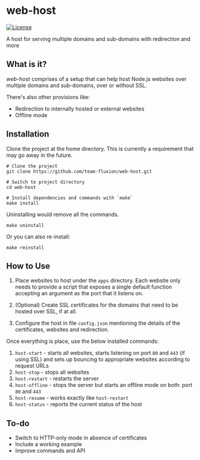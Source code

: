 # web-host

[![License](https://img.shields.io/github/license/team-fluxion/web-host.svg)](https://opensource.org/licenses/MIT)

A host for serving multiple domains and sub-domains with redirection and more

## What is it?

*web-host* comprises of a setup that can help host Node.js websites over multiple domains and sub-domains, over or without SSL.

There's also other provisions like:

- Redirection to internally hosted or external websites
- Offline mode

## Installation

Clone the project at the home directory. This is currently a requirement that may go away in the future.

    # Clone the project
    git clone https://github.com/team-fluxion/web-host.git

    # Switch to project directory
    cd web-host

    # Install dependencies and commands with `make`
    make install

Uninstalling would remove all the commands.

    make uninstall

Or you can also re-install:

    make reinstall

## How to Use

1. Place websites to host under the `apps` directory. Each website only needs to provide a script that exposes a single default function accepting an argument as the port that it listens on.

2. (Optional) Create SSL certificates for the domains that need to be hosted over SSL, if at all.

3. Configure the host in file `config.json` mentioning the details of the certificates, websites and redirection.

Once everything is place, use the below installed commands:

1. `host-start` - starts all websites, starts listening on port `80` and `443` (if using SSL) and sets up bouncing to appropriate websites according to request URLs
2. `host-stop` - stops all websites
3. `host-restart` - restarts the server
4. `host-offline` - stops the server but starts an offline mode on both: port `80` and `443`
6. `host-resume` - works exactly like `host-restart`
5. `host-status` - reports the current status of the host

## To-do

* Switch to HTTP-only mode in absence of certificates
* Include a working example
* Improve commands and API
